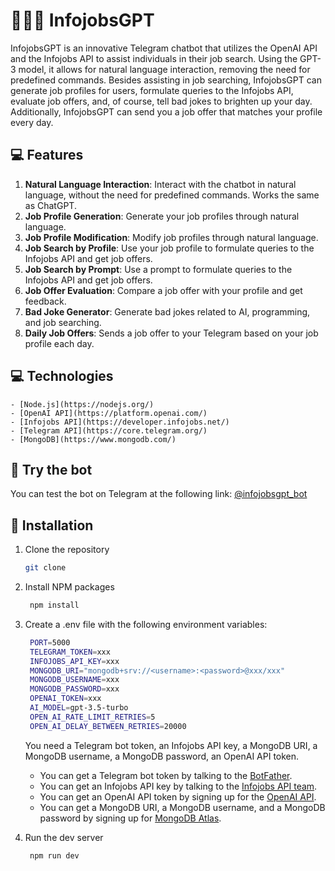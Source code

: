# 🧠🧑‍💼 InfojobsGPT

InfojobsGPT is an innovative Telegram chatbot that utilizes the OpenAI API and the Infojobs API to assist individuals in their job search. Using the GPT-3 model, it allows for natural language interaction, removing the need for predefined commands. Besides assisting in job searching, InfojobsGPT can generate job profiles for users, formulate queries to the Infojobs API, evaluate job offers, and, of course, tell bad jokes to brighten up your day. Additionally, InfojobsGPT can send you a job offer that matches your profile every day.

## 💻 Features

1. **Natural Language Interaction**: Interact with the chatbot in natural language, without the need for predefined commands. Works the same as ChatGPT.
2. **Job Profile Generation**: Generate your job profiles through natural language.
3. **Job Profile Modification**: Modify job profiles through natural language.
4. **Job Search by Profile**: Use your job profile to formulate queries to the Infojobs API and get job offers.
5. **Job Search by Prompt**: Use a prompt to formulate queries to the Infojobs API and get job offers.
6. **Job Offer Evaluation**: Compare a job offer with your profile and get feedback.
7. **Bad Joke Generator**: Generate bad jokes related to AI, programming, and job searching.
8. **Daily Job Offers**: Sends a job offer to your Telegram based on your job profile each day.

## 💻 Technologies

    - [Node.js](https://nodejs.org/)
    - [OpenAI API](https://platform.openai.com/)
    - [Infojobs API](https://developer.infojobs.net/)
    - [Telegram API](https://core.telegram.org/)
    - [MongoDB](https://www.mongodb.com/)

## 📝 Try the bot

You can test the bot on Telegram at the following link: [@infojobsgpt_bot](https://t.me/infojobsgpt_bot)

## 📝 Installation

1. Clone the repository

    ```sh
    git clone
    ```

2. Install NPM packages

    ```sh
     npm install
    ```

3. Create a .env file with the following environment variables:

    ```sh
     PORT=5000
     TELEGRAM_TOKEN=xxx
     INFOJOBS_API_KEY=xxx
     MONGODB_URI="mongodb+srv://<username>:<password>@xxx/xxx"
     MONGODB_USERNAME=xxx
     MONGODB_PASSWORD=xxx
     OPENAI_TOKEN=xxx
     AI_MODEL=gpt-3.5-turbo
     OPEN_AI_RATE_LIMIT_RETRIES=5
     OPEN_AI_DELAY_BETWEEN_RETRIES=20000
    ```

    You need a Telegram bot token, an Infojobs API key, a MongoDB URI, a MongoDB username, a MongoDB password, an OpenAI API token.

    - You can get a Telegram bot token by talking to the [BotFather](https://t.me/botfather).
    - You can get an Infojobs API key by talking to the [Infojobs API team](https://developer.infojobs.net/).
    - You can get an OpenAI API token by signing up for the [OpenAI API](https://beta.openai.com/).
    - You can get a MongoDB URI, a MongoDB username, and a MongoDB password by signing up for [MongoDB Atlas](https://www.mongodb.com/cloud/atlas).

4. Run the dev server

    ```sh
     npm run dev
    ```
